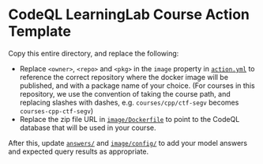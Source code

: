 # CodeQL LearningLab Course Action Template

Copy this entire directory,
and replace the following:

* Replace `<owner>`, `<repo>` and `<pkg>` in the `image` property in
  [`action.yml`](action.yml) to reference the correct repository
  where the docker image will be published,
  and with a package name of your choice.
  (For courses in this repository,
  we use the convention of taking the course path,
  and replacing slashes with dashes,
  e.g. `courses/cpp/ctf-segv` becomes `courses-cpp-ctf-segv`)
* Replace the zip file URL in [`image/Dockerfile`](image/Dockerfile)
  to point to the CodeQL database that will be used in your course.

After this,
update [`answers/`](answers) and [`image/config/`](image/config)
to add your model answers and expected query results as appropriate.
